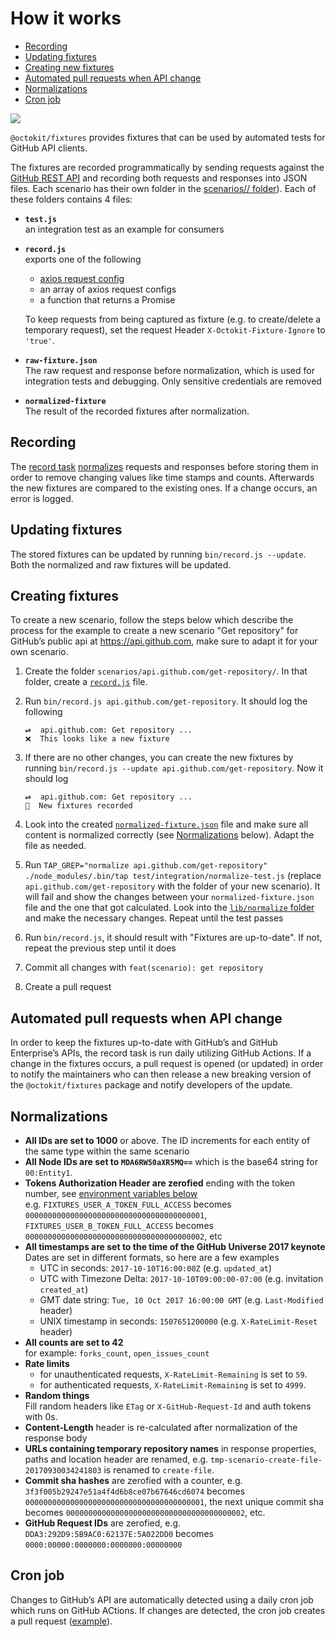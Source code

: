 # How it works

* [Recording](#recording)
* [Updating fixtures](#updating-fixtures)
* [Creating new fixtures](#creating-fixtures)
* [Automated pull requests when API change](#automated-pull-requests-when-api-change)
* [Normalizations](#normalizations)
* [Cron job](#cron-job)

[![](assets/octokit-fixtures-introduction.png)](https://youtu.be/L851arJSMhM)

`@octokit/fixtures` provides fixtures that can be used by automated tests for
GitHub API clients.

The fixtures are recorded programmatically
by sending requests against the [GitHub REST API](https://developer.github.com/v3/)
and recording both requests and responses into JSON files. Each scenario has their own folder in the [scenarios/<host>/ folder](scenarios/)). Each of these folders contains 4 files:

- **`test.js`**  
  an integration test as an example for consumers
- **`record.js`** <a name="record-js-file"></a>  
  exports one of the following

  - [axios request config](https://www.npmjs.com/package/axios#request-config)
  - an array of axios request configs
  - a function that returns a Promise

  To keep requests from being captured as fixture (e.g. to create/delete a
  temporary request), set the request Header `X-Octokit-Fixture-Ignore` to `'true'`.
- **`raw-fixture.json`**  
  The raw request and response before normalization, which is used for integration tests and debugging. Only sensitive credentials are removed
- **`normalized-fixture`** <a name="normalized-fixture-file"></a>    
  The result of the recorded fixtures after normalization.

## Recording

The [record task](CONTRIBUTING.md#record) [normalizes](#normalizations) requests and responses
before storing them in order to remove changing values like time stamps and counts.
Afterwards the new fixtures are compared to the existing ones. If a change occurs,
an error is logged.

## Updating fixtures

The stored fixtures can be updated by running `bin/record.js --update`. Both
the normalized and raw fixtures will be updated.

## Creating fixtures

To create a new scenario, follow the steps below which describe the process
for the example to create a new scenario "Get repository" for GitHub’s public
api at https://api.github.com, make sure to adapt it for your own scenario.


1. Create the folder `scenarios/api.github.com/get-repository/`. In that folder,
   create a [`record.js`](#record-js-file) file.

2. Run `bin/record.js api.github.com/get-repository`. It should log the following
   ```
   ⏯  api.github.com: Get repository ...
   ❌  This looks like a new fixture
   ```
3. If there are no other changes, you can create the new fixtures by
   running `bin/record.js --update api.github.com/get-repository`. Now it should log
   ```
   ⏯  api.github.com: Get repository ...
   📼  New fixtures recorded
   ```
4. Look into the created [`normalized-fixture.json`](#normalized-fixture-file) file
   and make sure all content is normalized correctly (see [Normalizations](#normalizations) below).
   Adapt the file as needed.
5. Run `TAP_GREP="normalize api.github.com/get-repository" ./node_modules/.bin/tap test/integration/normalize-test.js`
   (replace `api.github.com/get-repository` with the folder of your new scenario).
   It will fail and show the changes between your `normalized-fixture.json` file
   and the one that got calculated. Look into the [`lib/normalize` folder](lib/normalize)
   and make the necessary changes. Repeat until the test passes
6. Run `bin/record.js`, it should result with "Fixtures are up-to-date".
   If not, repeat the previous step until it does
7. Commit all changes with `feat(scenario): get repository`
8. Create a pull request

## Automated pull requests when API change

In order to keep the fixtures up-to-date with GitHub’s and GitHub Enterprise’s
APIs, the record task is run daily utilizing GitHub Actions.
If a change in the fixtures occurs, a pull request is opened (or updated) in
order to notify the maintainers who can then release a new breaking version
of the `@octokit/fixtures` package and notify developers of the update.

## Normalizations

- **All IDs are set to 1000** or above. The ID increments for each entity of the
  same type within the same scenario
- **All Node IDs are set to `MDA6RW50aXR5MQ==`** which is the base64 string for `00:Entity1`.
- **Tokens Authorization Header are zerofied** ending with the token number, see [environment variables below](CONTRIBUTING.md#test-users--organization--tokens)  
  e.g. `FIXTURES_USER_A_TOKEN_FULL_ACCESS` becomes `0000000000000000000000000000000000000001`,
  `FIXTURES_USER_B_TOKEN_FULL_ACCESS` becomes `0000000000000000000000000000000000000002`, etc
- **All timestamps are set to the time of the GitHub Universe 2017 keynote**  
  Dates are set in different formats, so here are a few examples
  - UTC in seconds: `2017-10-10T16:00:00Z` (e.g. `updated_at`)
  - UTC with Timezone Delta: `2017-10-10T09:00:00-07:00` (e.g. invitation `created_at`)
  - GMT date string: `Tue, 10 Oct 2017 16:00:00 GMT` (e.g. `Last-Modified` header)
  - UNIX timestamp in seconds: `1507651200000` (e.g. `X-RateLimit-Reset` header)
- **All counts are set to 42**  
  for example: `forks_count`, `open_issues_count`
- **Rate limits**
  - for unauthenticated requests, `X-RateLimit-Remaining` is set to `59`.
  - for authenticated requests, `X-RateLimit-Remaining` is set to `4999`.
- **Random things**  
  Fill random headers like `ETag` or `X-GitHub-Request-Id` and auth tokens with 0s.
- **Content-Length** header is re-calculated after normalization of the response body
- **URLs containing temporary repository names** in response properties, paths
  and location header are renamed,
  e.g. `tmp-scenario-create-file-20170930034241803` is renamed to `create-file`.
- **Commit sha hashes** are zerofied with a counter,
  e.g. `3f3f005b29247e51a4f4d6b8ce07b67646cd6074` becomes `0000000000000000000000000000000000000001`,
  the next unique commit sha becomes `0000000000000000000000000000000000000002`, etc.
- **GitHub Request IDs** are zerofied,
  e.g. `DDA3:292D9:5B9AC0:62137E:5A022DD0` becomes `0000:00000:0000000:0000000:00000000`

## Cron job

Changes to GitHub’s API are automatically detected using a daily cron job which
runs on GitHub ACtions. If changes are detected, the cron job creates a pull request
([example](https://github.com/octokit/fixtures/pull/61)).

